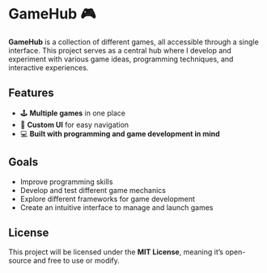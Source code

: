 # **GameHub** 🎮  

**GameHub** is a collection of different games, all accessible through a single interface. This project serves as a central hub where I develop and experiment with various game ideas, programming techniques, and interactive experiences.  

## **Features**  
- 🕹️ **Multiple games** in one place  
- 🎨 **Custom UI** for easy navigation   
- 💻 **Built with programming and game development in mind**  

## **Goals**  
- Improve programming skills
- Develop and test different game mechanics  
- Explore different frameworks for game development  
- Create an intuitive interface to manage and launch games  

## **License**  
This project will be licensed under the **MIT License**, meaning it’s open-source and free to use or modify.
